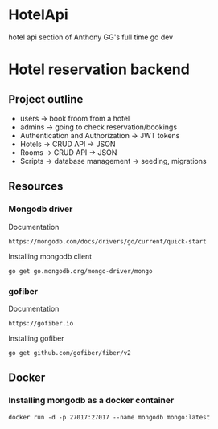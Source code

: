 # HotelApi
hotel api section of Anthony GG's full time go dev


# Hotel reservation backend

## Project outline
- users -> book froom from a hotel
- admins -> going to check reservation/bookings
- Authentication and Authorization -> JWT tokens 
- Hotels -> CRUD API -> JSON
- Rooms -> CRUD API -> JSON
- Scripts -> database management -> seeding, migrations

## Resources
### Mongodb driver
Documentation
```
https://mongodb.com/docs/drivers/go/current/quick-start
```

Installing mongodb client
```
go get go.mongodb.org/mongo-driver/mongo
```

### gofiber
Documentation
```
https://gofiber.io
```

Installing gofiber
```
go get github.com/gofiber/fiber/v2
```

## Docker
### Installing mongodb as a docker container
```
docker run -d -p 27017:27017 --name mongodb mongo:latest 
```